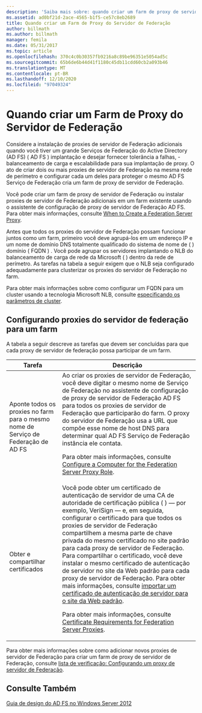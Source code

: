 ```yaml
---
description: 'Saiba mais sobre: quando criar um farm de proxy de servidor de Federação'
ms.assetid: ad0bf21d-2ace-4565-b1f5-ce57c8eb2689
title: Quando criar um Farm de Proxy do Servidor de Federação
author: billmath
ms.author: billmath
manager: femila
ms.date: 05/31/2017
ms.topic: article
ms.openlocfilehash: 370c4c0b30357fb9216a8c89be96351e5054ad5c
ms.sourcegitcommit: 65b6de6b44d41f1180c45db11cdd60cb2a093b46
ms.translationtype: MT
ms.contentlocale: pt-BR
ms.lasthandoff: 12/10/2020
ms.locfileid: "97049324"
---
```

# <a name="when-to-create-a-federation-server-proxy-farm"></a>Quando criar um Farm de Proxy do Servidor de Federação

Considere a instalação de proxies de servidor de Federação adicionais quando você tiver um grande Serviços de Federação do Active Directory (AD FS) \( AD FS \) implantação e desejar fornecer tolerância a falhas, \- balanceamento de carga e escalabilidade para sua implantação de proxy. O ato de criar dois ou mais proxies de servidor de Federação na mesma rede de perímetro e configurar cada um deles para proteger o mesmo AD FS Serviço de Federação cria um farm de proxy de servidor de Federação.

Você pode criar um farm de proxy de servidor de Federação ou instalar proxies de servidor de Federação adicionais em um farm existente usando o assistente de configuração de proxy de servidor de Federação AD FS. Para obter mais informações, consulte [When to Create a Federation Server Proxy](When-to-Create-a-Federation-Server-Proxy.md).

Antes que todos os proxies do servidor de Federação possam funcionar juntos como um farm, primeiro você deve agrupá-los em um endereço IP e um nome de domínio DNS totalmente qualificado do sistema de nome de \( \) domínio \( FQDN \) . Você pode agrupar os servidores implantando o NLB do balanceamento de carga de rede da Microsoft \( \) dentro da rede de perímetro. As tarefas na tabela a seguir exigem que o NLB seja configurado adequadamente para clusterizar os proxies do servidor de Federação no farm.

Para obter mais informações sobre como configurar um FQDN para um cluster usando a tecnologia Microsoft NLB, consulte [especificando os parâmetros de cluster](https://go.microsoft.com/fwlink/?linkid=74651).

## <a name="configuring-federation-server-proxies-for-a-farm"></a>Configurando proxies do servidor de federação para um farm
A tabela a seguir descreve as tarefas que devem ser concluídas para que cada proxy de servidor de federação possa participar de um farm.

|Tarefa|Descrição|
|--------|---------------|
|Aponte todos os proxies no farm para o mesmo nome de Serviço de Federação de AD FS|Ao criar os proxies de servidor de Federação, você deve digitar o mesmo nome de Serviço de Federação no assistente de configuração de proxy de servidor de Federação AD FS para todos os proxies de servidor de Federação que participarão do farm. O proxy do servidor de Federação usa a URL que compõe esse nome de host DNS para determinar qual AD FS Serviço de Federação instância ele contata.<p>Para obter mais informações, consulte [Configure a Computer for the Federation Server Proxy Role](../../ad-fs/deployment/Configure-a-Computer-for-the-Federation-Server-Proxy-Role.md).|
|Obter e compartilhar certificados|Você pode obter um certificado de autenticação de servidor de uma CA de autoridade de certificação pública \( \) — por exemplo, VeriSign — e, em seguida, configurar o certificado para que todos os proxies de servidor de Federação compartilhem a mesma parte de chave privada do mesmo certificado no site padrão para cada proxy de servidor de Federação. Para compartilhar o certificado, você deve instalar o mesmo certificado de autenticação de servidor no site da Web padrão para cada proxy de servidor de Federação. Para obter mais informações, consulte [importar um certificado de autenticação de servidor para o site da Web padrão](../../ad-fs/deployment/Import-a-Server-Authentication-Certificate-to-the-Default-Web-Site.md).<p>Para obter mais informações, consulte [Certificate Requirements for Federation Server Proxies](Certificate-Requirements-for-Federation-Server-Proxies.md).|

Para obter mais informações sobre como adicionar novos proxies de servidor de Federação para criar um farm de proxy de servidor de Federação, consulte [lista de verificação: Configurando um proxy de servidor de Federação](../../ad-fs/deployment/Checklist--Setting-Up-a-Federation-Server-Proxy.md).

## <a name="see-also"></a>Consulte Também
[Guia de design do AD FS no Windows Server 2012](AD-FS-Design-Guide-in-Windows-Server-2012.md)
